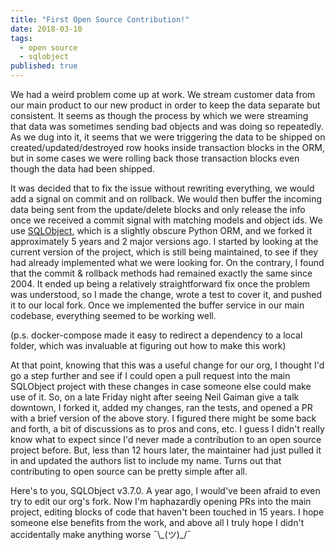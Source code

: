 ```yaml
---
title: "First Open Source Contribution!"
date: 2018-03-10
tags: 
  - open source
  - sqlobject
published: true
---
```


We had a weird problem come up at work. We stream customer data from our main product to our new product in order to keep the data separate but consistent. It seems as though the process by which we were streaming that data was sometimes sending bad objects and was doing so repeatedly. As we dug into it, it seems that we were triggering the data to be shipped on created/updated/destroyed row hooks inside transaction blocks in the ORM, but in some cases we were rolling back those transaction blocks even though the data had been shipped.

It was decided that to fix the issue without rewriting everything, we would add a signal on commit and on rollback. We would then buffer the incoming data being sent from the update/delete blocks and only release the info once we received a commit signal with matching models and object ids. We use [SQLObject](https://github.com/sqlobject/sqlobject), which is a slightly obscure Python ORM, and we forked it approximately 5 years and 2 major versions ago. I started by looking at the current version of the project, which is still being maintained, to see if they had already implemented what we were looking for. On the contrary, I found that the commit & rollback methods had remained exactly the same since 2004. It ended up being a relatively straightforward fix once the problem was understood, so I made the change, wrote a test to cover it, and pushed it to our local fork. Once we implemented the buffer service in our main codebase, everything seemed to be working well.

(p.s. docker-compose made it easy to redirect a dependency to a local folder, which was invaluable at figuring out how to make this work)

At that point, knowing that this was a useful change for our org, I thought I'd go a step further and see if I could open a pull request into the main SQLObject project with these changes in case someone else could make use of it. So, on a late Friday night after seeing Neil Gaiman give a talk downtown, I forked it, added my changes, ran the tests, and opened a PR with a brief version of the above story. I figured there might be some back and forth, a bit of discussions as to pros and cons, etc. I guess I didn't really know what to expect since I'd never made a contribution to an open source project before. But, less than 12 hours later, the maintainer had just pulled it in and updated the authors list to include my name. Turns out that contributing to open source can be pretty simple after all.

Here's to you, SQLObject v3.7.0. A year ago, I would've been afraid to even try to edit our org's fork. Now I'm haphazardly opening PRs into the main project, editing blocks of code that haven't been touched in 15 years. I hope someone else benefits from the work, and above all I truly hope I didn't accidentally make anything worse ¯\\_\__(ツ)_/¯
